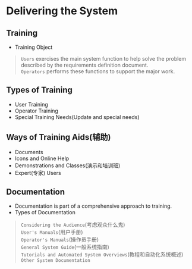 # Delivering the System

## Training
- Training Object
> `Users` exercises the main system function to help solve the problem described
by the requirements definition document.<br>
> `Operators` performs these functions to support the major work.<br>

## Types of Training
- User Training
- Operator Training
- Special Training Needs(Update and special needs)

## Ways of Training Aids(辅助)
- Documents
- Icons and Online Help
- Demonstrations and Classes(演示和培训班)
- Expert(专家) Users

## Documentation
- Documentation is part of a comprehensive approach to training.
- Types of Documentation
> `Considering the Audience`(考虑观众什么鬼)<br>
> `User's Manuals`(用户手册)<br>
> `Operator's Manuals`(操作员手册)<br>
> `General System Guide`(一般系统指南)<br>
> `Tutorials and Automated System Overviews`(教程和自动化系统概述)<br>
> `Other System Documentation`<br>
